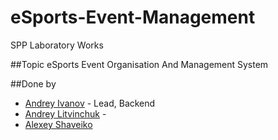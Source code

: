 # eSports-Event-Management

SPP Laboratory Works

##Topic
eSports Event Organisation And Management System

##Done by
- [Andrey Ivanov](https://github.com/andrewjohnsson) - Lead, Backend
- [Andrey Litvinchuk]() - 
- [Alexey Shaveiko]()
